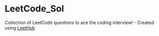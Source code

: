 # LeetCode_Sol
Collection of LeetCode questions to ace the coding interview! - Created using [LeetHub](https://github.com/QasimWani/LeetHub)
